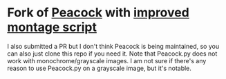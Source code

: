 # Fork of [Peacock](https://github.com/jkulesza/peacock) with [improved montage script](https://github.com/Blizihguh/peacock/blob/master/readme_files/montage_python.sh)
I also submitted a PR but I don't think Peacock is being maintained, so you can also just clone this repo if you need it.
Note that Peacock.py does not work with monochrome/grayscale images. I am not sure if there's any reason to use Peacock.py on a grayscale image, but it's notable.
